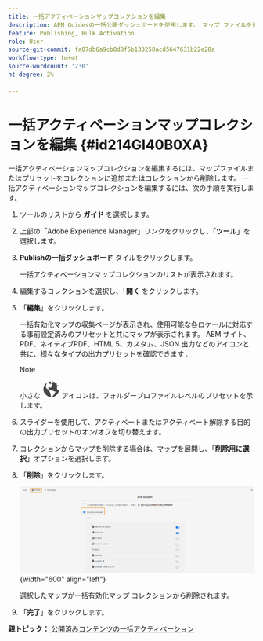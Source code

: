 ```yaml
---
title: 一括アクティベーションマップコレクションを編集
description: AEM Guidesの一括公開ダッシュボードを使用します。 マップ ファイルを追加または削除して、一括有効化マップ コレクションを編集する方法を説明します。
feature: Publishing, Bulk Activation
role: User
source-git-commit: fa07db6a9cb8d8f5b133258acd5647631b22e28a
workflow-type: tm+mt
source-wordcount: '230'
ht-degree: 2%

---
```


# 一括アクティベーションマップコレクションを編集 {#id214GI40B0XA}

一括アクティベーションマップコレクションを編集するには、マップファイルまたはプリセットをコレクションに追加またはコレクションから削除します。 一括アクティベーションマップコレクションを編集するには、次の手順を実行します。

1. ツールのリストから **ガイド** を選択します。

1. 上部の「Adobe Experience Manager」リンクをクリックし、「**ツール**」を選択します。

1. **Publishの一括ダッシュボード** タイルをクリックします。

   一括アクティベーションマップコレクションのリストが表示されます。

1. 編集するコレクションを選択し、「**開く** をクリックします。

1. 「**編集**」をクリックします。

   一括有効化マップの収集ページが表示され、使用可能な各ロケールに対応する事前設定済みのプリセットと共にマップが表示されます。
AEM サイト、PDF、ネイティブPDF、HTML 5、カスタム、JSON 出力などのアイコンと共に、様々なタイプの出力プリセットを確認できます
.

   >[!NOTE]
   >
   > 小さな ![](images/global-preset-icon.svg) アイコンは、フォルダープロファイルレベルのプリセットを示します。


1. スライダーを使用して、アクティベートまたはアクティベート解除する目的の出力プリセットのオン/オフを切り替えます。

1. コレクションからマップを削除する場合は、マップを展開し、「**削除用に選択**」オプションを選択します。

1. 「**削除**」をクリックします。

   ![](images/bulk-activation-delete-map.png){width="600" align="left"}

   選択したマップが一括有効化マップ コレクションから削除されます。

1. 「**完了**」をクリックします。


**親トピック：**[ 公開済みコンテンツの一括アクティベーション ](conf-bulk-activation.md)
